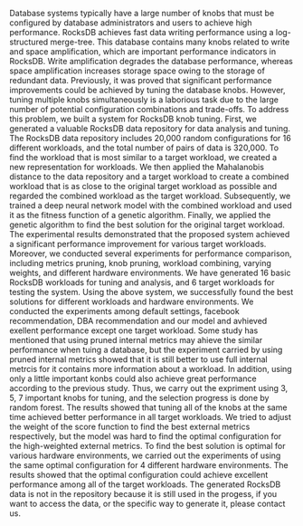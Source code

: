 Database systems typically have a large number of knobs that must be configured by database administrators and users to achieve high performance. RocksDB achieves fast data writing performance using a log-structured merge-tree. This database contains many knobs related to write and space amplification, which are important performance indicators in RocksDB. Write amplification degrades the database performance, whereas space amplification increases storage space owing to the storage of redundant data. Previously, it was proved that significant performance improvements could be achieved by tuning the database knobs. However, tuning multiple knobs simultaneously is a laborious task due to the large number of potential configuration combinations and trade-offs.
To address this problem, we built a system for RocksDB knob tuning. First, we generated a valuable RocksDB data repository for data analysis and tuning. The RocksDB data repository includes 20,000 random configurations for 16 different workloads, and the total number of pairs of data is 320,000. To find the workload that is most similar to a target workload, we created a new representation for workloads. We then applied the Mahalanobis distance to the data repository and a target workload to create a combined workload that is as close to the original target workload as possible and regarded the combined workload as the target workload. Subsequently, we trained a deep neural network model with the combined workload and used it as the fitness function of a genetic algorithm. Finally, we applied the genetic algorithm to find the best solution for the original target workload. The experimental results demonstrated that the proposed system achieved a significant performance improvement for various target workloads. Moreover, we conducted several experiments for performance comparison, including metrics pruning, knob pruning, workload combining, varying weights, and different hardware environments. 
We have generated 16 basic RocksDB workloads for tuning and analysis, and 6 target workloads for testing the system.
Using the above system, we successfully found the best solutions for different workloads and hardware environments.
We conducted the experiments among default settings, facebook recommendation, DBA recommendation and our model and avhieved exellent performance except one target workload.
Some study has mentioned that using pruned internal metrics may ahieve the similar performance when tuing a database, but the experiment carried by using pruned internal metrics showed that it is still better to use full internal metrcis for it contains more information about a workload. 
In addition, using only a little important konbs could also achieve great performance according to the previous study. Thus, we carry out the expriment using 3, 5, 7 important knobs for tuning, and the selection progress is done by random forest. The results showed that tuning all of the knobs at the same time achieved better performance in all target workloads.
We tried to adjust the weight of the score function to find the best external metrics respectively, but the model was hard to find the optimal configuration for the high-weighted external metrics.
To find the best solution is optimal for various hardware environments, we carried out the experiments of using the same optimal configuration for 4 different hardware environments. The results showed that the optimal configuration could achieve excellent performance among all of the target workloads.
The generated RocksDB data is not in the repository because it is still used in the progess, if you want to access the data, or the specific way to generate it, please contact us.

